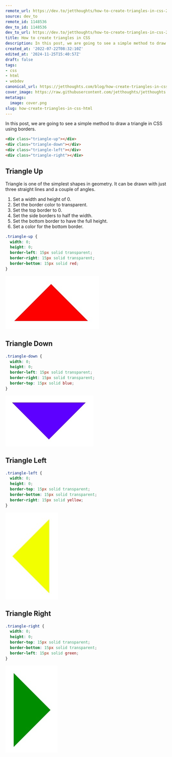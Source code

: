 ```yaml
---
remote_url: https://dev.to/jetthoughts/how-to-create-triangles-in-css-2a6k
source: dev_to
remote_id: 1148536
dev_to_id: 1148536
dev_to_url: https://dev.to/jetthoughts/how-to-create-triangles-in-css-2a6k
title: How to create triangles in CSS
description: In this post, we are going to see a simple method to draw a triangle in CSS using borders.    &lt;div...
created_at: '2022-07-22T08:32:10Z'
edited_at: '2024-11-25T15:40:57Z'
draft: false
tags:
- css
- html
- webdev
canonical_url: https://jetthoughts.com/blog/how-create-triangles-in-css-html/
cover_image: https://raw.githubusercontent.com/jetthoughts/jetthoughts.github.io/master/content/blog/how-create-triangles-in-css-html/cover.png
metatags:
  image: cover.png
slug: how-create-triangles-in-css-html
---
```

In this post, we are going to see a simple method to draw a triangle in CSS using borders.

```html
<div class="triangle-up"></div>
<div class="triangle-down"></div>
<div class="triangle-left"></div>
<div class="triangle-right"></div>
```

## Triangle Up

Triangle is one of the simplest shapes in geometry. It can be drawn with just three straight lines and a couple of angles.

1. Set a width and height of 0.
2. Set the border color to transparent.
3. Set the top border to 0.
4. Set the side borders to half the width.
5. Set the bottom border to have the full height.
6. Set a color for the bottom border.

```css
.triangle-up {
  width: 0; 
  height: 0; 
  border-left: 15px solid transparent;
  border-right: 15px solid transparent; 
  border-bottom: 15px solid red;
}
```

![Image description](file_0.png)

## Triangle Down

```css
.triangle-down {
  width: 0; 
  height: 0; 
  border-left: 15px solid transparent;
  border-right: 15px solid transparent;
  border-top: 15px solid blue;
}
```

![Image description](file_1.png)

## Triangle Left

```css
.triangle-left {
  width: 0; 
  height: 0; 
  border-top: 15px solid transparent;
  border-bottom: 15px solid transparent; 
  border-right: 15px solid yellow; 
}
```

![Image description](file_2.png)

## Triangle Right

```css
.triangle-right {
  width: 0; 
  height: 0; 
  border-top: 15px solid transparent;
  border-bottom: 15px solid transparent;
  border-left: 15px solid green;
}
```

![Image description](file_3.png)
